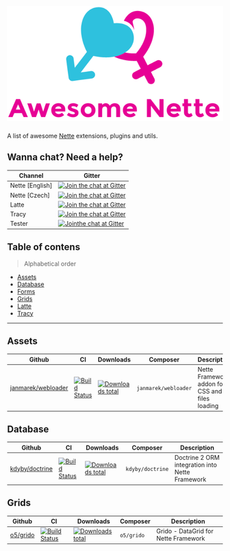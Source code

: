 <h1 align="center">
  <img src="https://raw.githubusercontent.com/f3l1x/awesome-nette/master/assets/logo.png" alt="Awesome Nette">
</h1>

A list of awesome [Nette](https://nette.org) extensions, plugins and utils.

## Wanna chat? Need a help?

| Channel         | Gitter                                                                                                                               |
|-----------------|--------------------------------------------------------------------------------------------------------------------------------------|
| Nette [English] | [![Join the chat at Gitter](https://img.shields.io/gitter/room/nette/nette.svg?style=flat-square)](https://gitter.im/nette/nette)    |
| Nette [Czech]   | [![Join the chat at Gitter](https://img.shields.io/gitter/room/nette/nette.svg?style=flat-square)](https://gitter.im/nette/nette/cs) |
| Latte           | [![Join the chat at Gitter](https://img.shields.io/gitter/room/nette/nette.svg?style=flat-square)](https://gitter.im/nette/latte)    |
| Tracy           | [![Join the chat at Gitter](https://img.shields.io/gitter/room/nette/nette.svg?style=flat-square)](https://gitter.im/nette/tracy)    |
| Tester          | [![Jointhe chat at Gitter](https://img.shields.io/gitter/room/nette/nette.svg?style=flat-square)](https://gitter.im/nette/tester)    |

## Table of contens

> Alphabetical order

- [Assets](#assets)
- [Database](#database)
- [Forms](#forms)
- [Grids](#grids)
- [Latte](#latte)
- [Tracy](#tracy)

-----

## Assets

| Github | CI | Downloads | Composer | Description |
|--------|----|-----------|----------|-------------|
|[janmarek/webloader](https://componette.com/janmarek/webloader)|[![Build Status](https://img.shields.io/travis/janmarek/WebLoader.svg?style=flat-square)](https://travis-ci.org/janmarek/WebLoader)|[![Downloads total](https://img.shields.io/packagist/dt/janmarek/WebLoader.svg?style=flat-square)](https://packagist.org/packages/janmarek/webloader)|`janmarek/webloader`|Nette Framework addon for CSS and JS files loading|

## Database

| Github | CI | Downloads | Composer | Description |
|--------|----|-----------|----------|-------------|
|[kdyby/doctrine](https://componette.com/kdyby/doctrine/)|[![Build Status](https://img.shields.io/travis/Kdyby/Doctrine.svg?style=flat-square)](https://travis-ci.org/Kdyby/Doctrine)|[![Downloads total](https://img.shields.io/packagist/dt/kdyby/doctrine.svg?style=flat-square)](https://packagist.org/packages/kdyby/doctrine)|`kdyby/doctrine`|Doctrine 2 ORM integration into Nette Framework|

## Grids

| Github | CI | Downloads | Composer | Description |
|--------|----|-----------|----------|-------------|
|[o5/grido](https://componette.com/o5/grido/)|[![Build Status](https://img.shields.io/travis/o5/grido.svg?style=flat-square)](https://travis-ci.org/o5/grido)|[![Downloads total](https://img.shields.io/packagist/dt/o5/grido.svg?style=flat-square)](https://packagist.org/packages/o5/grido)|`o5/grido`|Grido - DataGrid for Nette Framework|
